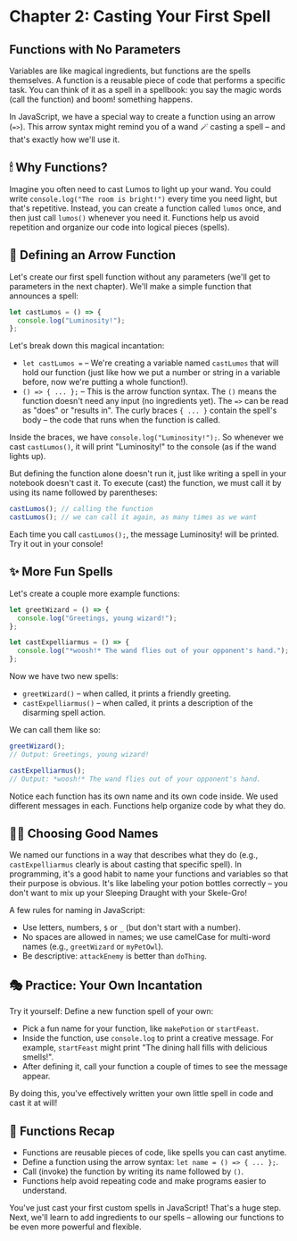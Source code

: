 # Chapter 2: Casting Your First Spell

## Functions with No Parameters

Variables are like magical ingredients, but functions are the spells themselves. A function is a reusable piece of code that performs a specific task. You can think of it as a spell in a spellbook: you say the magic words (call the function) and boom! something happens.

In JavaScript, we have a special way to create a function using an arrow (`=>`). This arrow syntax might remind you of a wand 🪄 casting a spell – and that's exactly how we'll use it.

## 🕯 Why Functions?

Imagine you often need to cast Lumos to light up your wand. You could write `console.log("The room is bright!")` every time you need light, but that's repetitive. Instead, you can create a function called `lumos` once, and then just call `lumos()` whenever you need it. Functions help us avoid repetition and organize our code into logical pieces (spells).

## 📝 Defining an Arrow Function

Let's create our first spell function without any parameters (we'll get to parameters in the next chapter). We'll make a simple function that announces a spell:

```js
let castLumos = () => {
  console.log("Luminosity!");
};
```

Let's break down this magical incantation:

- `let castLumos =` – We're creating a variable named `castLumos` that will hold our function (just like how we put a number or string in a variable before, now we're putting a whole function!).
- `() => { ... };` – This is the arrow function syntax. The `()` means the function doesn't need any input (no ingredients yet). The `=>` can be read as "does" or "results in". The curly braces `{ ... }` contain the spell's body – the code that runs when the function is called.

Inside the braces, we have `console.log("Luminosity!");`. So whenever we cast `castLumos()`, it will print "Luminosity!" to the console (as if the wand lights up).

But defining the function alone doesn't run it, just like writing a spell in your notebook doesn't cast it. To execute (cast) the function, we must call it by using its name followed by parentheses:

```js
castLumos(); // calling the function
castLumos(); // we can call it again, as many times as we want
```

Each time you call `castLumos();`, the message Luminosity! will be printed. Try it out in your console!

## ✨ More Fun Spells

Let's create a couple more example functions:

```js
let greetWizard = () => {
  console.log("Greetings, young wizard!");
};

let castExpelliarmus = () => {
  console.log("*woosh!* The wand flies out of your opponent's hand.");
};
```

Now we have two new spells:

- `greetWizard()` – when called, it prints a friendly greeting.
- `castExpelliarmus()` – when called, it prints a description of the disarming spell action.

We can call them like so:

```js
greetWizard();
// Output: Greetings, young wizard!

castExpelliarmus();
// Output: *woosh!* The wand flies out of your opponent's hand.
```

Notice each function has its own name and its own code inside. We used different messages in each. Functions help organize code by what they do.

## 🧙‍♀️ Choosing Good Names

We named our functions in a way that describes what they do (e.g., `castExpelliarmus` clearly is about casting that specific spell). In programming, it's a good habit to name your functions and variables so that their purpose is obvious. It's like labeling your potion bottles correctly – you don't want to mix up your Sleeping Draught with your Skele-Gro!

A few rules for naming in JavaScript:

- Use letters, numbers, `$` or `_` (but don't start with a number).
- No spaces are allowed in names; we use camelCase for multi-word names (e.g., `greetWizard` or `myPetOwl`).
- Be descriptive: `attackEnemy` is better than `doThing`.

## 🎭 Practice: Your Own Incantation

Try it yourself: Define a new function spell of your own:

- Pick a fun name for your function, like `makePotion` or `startFeast`.
- Inside the function, use `console.log` to print a creative message. For example, `startFeast` might print "The dining hall fills with delicious smells!".
- After defining it, call your function a couple of times to see the message appear.

By doing this, you've effectively written your own little spell in code and cast it at will!

## 🔗 Functions Recap

- Functions are reusable pieces of code, like spells you can cast anytime.
- Define a function using the arrow syntax: `let name = () => { ... };`.
- Call (invoke) the function by writing its name followed by `()`.
- Functions help avoid repeating code and make programs easier to understand.

You've just cast your first custom spells in JavaScript! That's a huge step. Next, we'll learn to add ingredients to our spells – allowing our functions to be even more powerful and flexible.
